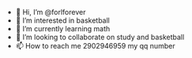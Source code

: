 - 👋 Hi, I’m @forlforever
- 👀 I’m interested in basketball
- 🌱 I’m currently learning math
- 💞️ I’m looking to collaborate on study and basketball
- 📫 How to reach me 2902946959 my qq number

<!---
forlforever/forlforever is a ✨ special ✨ repository because its `README.md` (this file) appears on your GitHub profile.
You can click the Preview link to take a look at your changes.
--->
